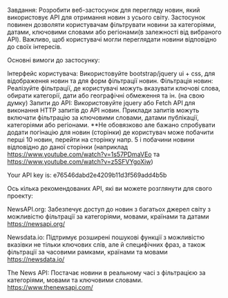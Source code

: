 Завдання: Розробити веб-застосунок для перегляду новин, який використовує API для отримання новин з усього світу. Застосунок повинен дозволяти користувачам фільтрувати новини за категоріями, датами, ключовими словами або регіонами(в залежності від вибраного API). Важливо, щоб користувачі могли переглядати новини відповідно до своїх інтересів.

Основні вимоги до застосунку:

Інтерфейс користувача: Використовуйте bootstrap/jquery ui + css, для відображення новин та для форм фільтрації новин.
Фільтрація новин: Реалізуйте фільтрації, де користувачі можуть вказувати ключові слова, обирати категорії, дати або географічні обмеження та ін. (на свою думку)
Запити до API: Використовуйте jquery або Fetch API для виконання HTTP запитів до API новин. Приклади запитів можуть включати фільтрацію за ключовими словами, датами публікації, категоріями або регіонами.
**Не обовязково але бажано спробувати додати погінацію для новин (сторінки) де користувач може побачити перші 10 новин, перейти на сторінку напр. 5 і побачини новини відповідно до даної сторінки (наприклад https://www.youtube.com/watch?v=1s57PDmaVEo та https://www.youtube.com/watch?v=z5SFVYgoXiw)


Your API key is: e76546dabd2e4209b11d3f569add4b5b

Ось кілька рекомендованих API, які ви можете розглянути для свого проекту:

NewsAPI.org: Забезпечує доступ до новин з багатьох джерел світу з можливістю фільтрації за категоріями, мовами, країнами та датами​ 
https://newsapi.org/

Newsdata.io: Підтримує розширені пошукові функції з можливістю вказівки не тільки ключових слів, але й специфічних фраз, а також фільтрації за часовими рамками, країнами та мовами​
https://newsdata.io/

The News API: Постачає новини в реальному часі з фільтрацією за категоріями, мовами та ключовими словами.
https://www.thenewsapi.com/
